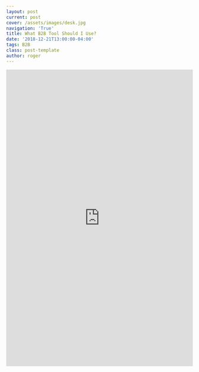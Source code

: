 ```yaml
---
layout: post
current: post
cover: /assets/images/desk.jpg
navigation: 'True'
title: What B2B Tool Should I Use?
date: '2018-12-21T13:00:00-04:00'
tags: B2B
class: post-template
author: roger
---
```

<iframe id="interactApp5c1d0e5db50474001396d55e" width="100%" height="800" style="border:none;max-width:100%;margin:0;" allowTransparency="true" frameborder="0" src="https://quiz.tryinteract.com/#/5c1d0e5db50474001396d55e?method=iframe"></iframe>